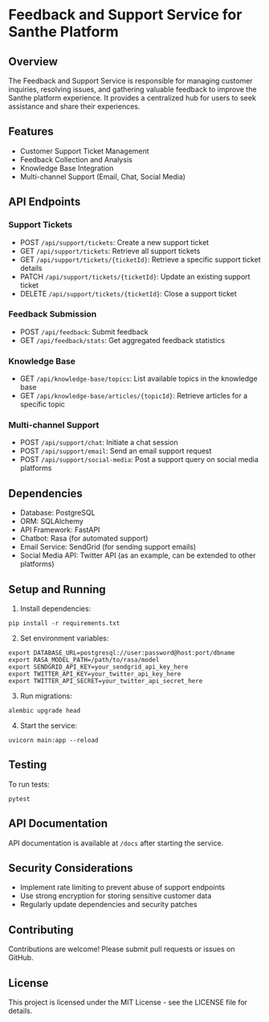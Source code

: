 # Feedback and Support Service for Santhe Platform

## Overview

The Feedback and Support Service is responsible for managing customer inquiries, resolving issues, and gathering valuable feedback to improve the Santhe platform experience. It provides a centralized hub for users to seek assistance and share their experiences.

## Features

- Customer Support Ticket Management
- Feedback Collection and Analysis
- Knowledge Base Integration
- Multi-channel Support (Email, Chat, Social Media)

## API Endpoints

### Support Tickets

- POST `/api/support/tickets`: Create a new support ticket
- GET `/api/support/tickets`: Retrieve all support tickets
- GET `/api/support/tickets/{ticketId}`: Retrieve a specific support ticket details
- PATCH `/api/support/tickets/{ticketId}`: Update an existing support ticket
- DELETE `/api/support/tickets/{ticketId}`: Close a support ticket

### Feedback Submission

- POST `/api/feedback`: Submit feedback
- GET `/api/feedback/stats`: Get aggregated feedback statistics

### Knowledge Base

- GET `/api/knowledge-base/topics`: List available topics in the knowledge base
- GET `/api/knowledge-base/articles/{topicId}`: Retrieve articles for a specific topic

### Multi-channel Support

- POST `/api/support/chat`: Initiate a chat session
- POST `/api/support/email`: Send an email support request
- POST `/api/support/social-media`: Post a support query on social media platforms

## Dependencies

- Database: PostgreSQL
- ORM: SQLAlchemy
- API Framework: FastAPI
- Chatbot: Rasa (for automated support)
- Email Service: SendGrid (for sending support emails)
- Social Media API: Twitter API (as an example, can be extended to other platforms)

## Setup and Running

1. Install dependencies:
```
pip install -r requirements.txt
```

2. Set environment variables:
```
export DATABASE_URL=postgresql://user:password@host:port/dbname 
export RASA_MODEL_PATH=/path/to/rasa/model 
export SENDGRID_API_KEY=your_sendgrid_api_key_here 
export TWITTER_API_KEY=your_twitter_api_key_here 
export TWITTER_API_SECRET=your_twitter_api_secret_here
```

3. Run migrations:
```
alembic upgrade head
```

4. Start the service:
```
uvicorn main:app --reload
```

## Testing

To run tests:
```
pytest
```

## API Documentation

API documentation is available at `/docs` after starting the service.

## Security Considerations

- Implement rate limiting to prevent abuse of support endpoints
- Use strong encryption for storing sensitive customer data
- Regularly update dependencies and security patches

## Contributing

Contributions are welcome! Please submit pull requests or issues on GitHub.

## License

This project is licensed under the MIT License - see the LICENSE file for details.
